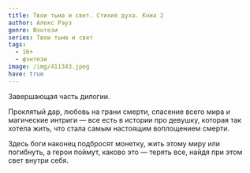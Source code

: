 ```yaml
---
title: Твои тьма и свет. Стихия духа. Книа 2
author: Алекс Рауз
genre: Фэнтези
series: Твои тьма и свет
tags:
  - 16+
  - фэнтези
image: /img/411343.jpeg
have: true
---
```

Завершающая часть дилогии.

Проклятый дар, любовь на грани смерти, спасение всего мира и магические интриги — все есть в истории про девушку, которая так хотела жить, что стала самым настоящим воплощением смерти.

Здесь боги наконец подбросят монетку, жить этому миру или погибнуть, а герои поймут, каково это — терять все, найдя при этом свет внутри себя.